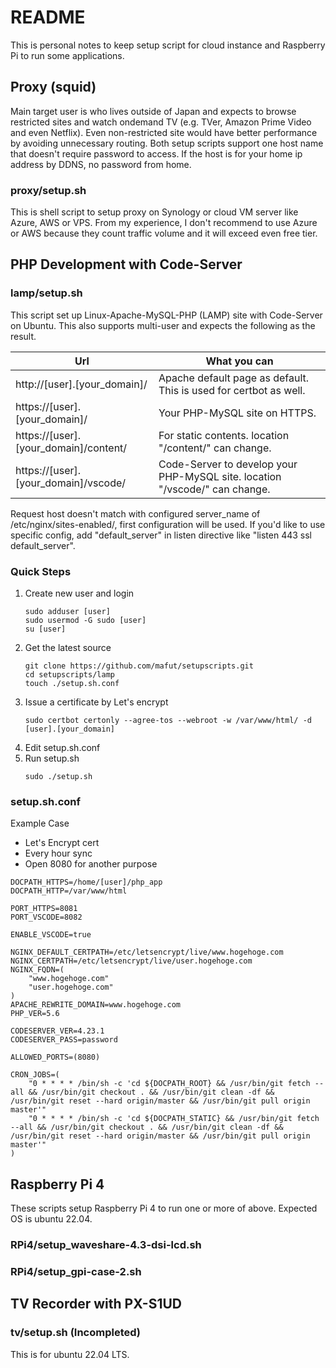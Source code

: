 # README

This is personal notes to keep setup script for cloud instance and Raspberry Pi to run some applications.

## Proxy (squid)

Main target user is who lives outside of Japan and expects to browse restricted sites and watch ondemand TV (e.g. TVer, Amazon Prime Video and even Netflix). Even non-restricted site would have better performance by avoiding unnecessary routing. Both setup scripts support one host name that doesn't require password to access. If the host is for your home ip address by DDNS, no password from home.

### proxy/setup.sh
This is shell script to setup proxy on Synology or cloud VM server like Azure, AWS or VPS. From my experience, I don't recommend to use Azure or AWS because they count traffic volume and it will exceed even free tier.


## PHP Development with Code-Server

### lamp/setup.sh

This script set up Linux-Apache-MySQL-PHP (LAMP) site with Code-Server on Ubuntu. This also supports multi-user and expects the following as the result.

Url | What you can
-|-
http://[user].[your_domain]/ | Apache default page as default. This is used for certbot as well.
https://[user].[your_domain]/ | Your PHP-MySQL site on HTTPS.
https://[user].[your_domain]/content/ | For static contents. location "/content/" can change.
https://[user].[your_domain]/vscode/ | Code-Server to develop your PHP-MySQL site. location "/vscode/" can change.

Request host doesn't match with configured server_name of /etc/nginx/sites-enabled/, first configuration will be used.
If you'd like to use specific config, add "default_server" in listen directive like "listen 443 ssl default_server".

### Quick Steps
1. Create new user and login
    ```
    sudo adduser [user]
    sudo usermod -G sudo [user]
    su [user]
    ```
2. Get the latest source
    ```
    git clone https://github.com/mafut/setupscripts.git
    cd setupscripts/lamp
    touch ./setup.sh.conf
    ```
3. Issue a certificate by Let's encrypt
    ```
    sudo certbot certonly --agree-tos --webroot -w /var/www/html/ -d [user].[your_domain]
    ```
4. Edit setup.sh.conf
5. Run setup.sh
    ```
    sudo ./setup.sh
    ```

### setup.sh.conf

Example Case
* Let's Encrypt cert
* Every hour sync
* Open 8080 for another purpose

```
DOCPATH_HTTPS=/home/[user]/php_app
DOCPATH_HTTP=/var/www/html

PORT_HTTPS=8081
PORT_VSCODE=8082

ENABLE_VSCODE=true

NGINX_DEFAULT_CERTPATH=/etc/letsencrypt/live/www.hogehoge.com
NGINX_CERTPATH=/etc/letsencrypt/live/user.hogehoge.com
NGINX_FQDN=(
    "www.hogehoge.com"
    "user.hogehoge.com"
)
APACHE_REWRITE_DOMAIN=www.hogehoge.com
PHP_VER=5.6

CODESERVER_VER=4.23.1
CODESERVER_PASS=password

ALLOWED_PORTS=(8080)

CRON_JOBS=(
    "0 * * * * /bin/sh -c 'cd ${DOCPATH_ROOT} && /usr/bin/git fetch --all && /usr/bin/git checkout . && /usr/bin/git clean -df && /usr/bin/git reset --hard origin/master && /usr/bin/git pull origin master'"
    "0 * * * * /bin/sh -c 'cd ${DOCPATH_STATIC} && /usr/bin/git fetch --all && /usr/bin/git checkout . && /usr/bin/git clean -df && /usr/bin/git reset --hard origin/master && /usr/bin/git pull origin master'"
)
```

## Raspberry Pi 4

These scripts setup Raspberry Pi 4 to run one or more of above. Expected OS is ubuntu 22.04.

### RPi4/setup_waveshare-4.3-dsi-lcd.sh

### RPi4/setup_gpi-case-2.sh


## TV Recorder with PX-S1UD

### tv/setup.sh (Incompleted)

This is for ubuntu 22.04 LTS.
